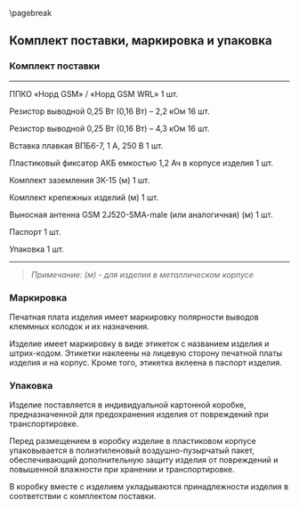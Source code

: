 \pagebreak

## Комплект поставки, маркировка и упаковка

### Комплект поставки

---------------------------------------------------------- ------
ППКО «Норд GSM» / «Норд GSM WRL»	                        1 шт.

Резистор выводной 0,25 Вт (0,16 Вт) – 2,2 кОм              16 шт.

Резистор выводной 0,25 Вт (0,16 Вт) – 4,3 кОм              16 шт.

Вставка плавкая ВПБ6-7, 1 А, 250 В                         1 шт.

Пластиковый фиксатор АКБ емкостью 1,2 Ач в корпусе изделия 1 шт.

Комплект заземления ЗК-15 (м)                              1 шт.

Комплект  крепежных  изделий (м)                           1 шт.

Выносная антенна GSM 2J520-SMA-male (или аналогичная) (м)  1 шт. 

Паспорт	                                                   1 шт.

Упаковка                                                   1 шт.

----------------------------------------------------------------

> *Примечание:  (м) - для изделия в металлическом корпусе*

### Маркировка

Печатная плата изделия имеет маркировку полярности выводов клеммных колодок и их назначения. 

Изделие имеет маркировку в виде этикеток с названием изделия и штрих-кодом. Этикетки наклеены на лицевую сторону печатной платы изделия и на корпус. Кроме того, этикетка вклеена в паспорт изделия.

### Упаковка

Изделие поставляется в индивидуальной картонной коробке, предназначенной для предохранения изделия от повреждений при транспортировке.

Перед размещением в коробку изделие в пластиковом корпусе упаковывается в полиэтиленовый воздушно-пузырчатый пакет, обеспечивающий дополнительную защиту изделия от повреждений и повышенной влажности при хранении и транспортировке.

В коробку вместе с изделием укладываются принадлежности изделия в соответствии с комплектом поставки.
